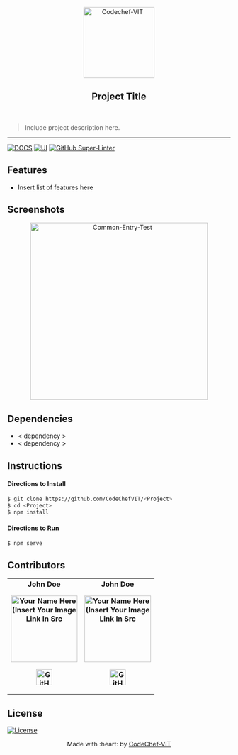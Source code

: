 <p align="center"><a href="https://www.codechefvit.com" target="_blank"><img src="https://i.ibb.co/4J9LXxS/cclogo.png" width=160 title="CodeChef-VIT" alt="Codechef-VIT"></a>
</p>

<h2 align="center"> Project Title </h2>
<br/>

> Include project description here.

---

[![DOCS](https://img.shields.io/badge/Documentation-see%20docs-green?style=flat-square&logo=appveyor)](INSERT_LINK_FOR_DOCS_HERE)
[![UI ](https://img.shields.io/badge/User%20Interface-Link%20to%20UI-orange?style=flat-square&logo=appveyor)](INSERT_UI_LINK_HERE)
[![GitHub Super-Linter](https://github.com/<OWNER>/<REPOSITORY>/workflows/Lint%20Code%20Base/badge.svg)](https://github.com/marketplace/actions/super-linter)

## Features

- Insert list of features here

## Screenshots

<p align="center">
<img src="https://i.ibb.co/VppxmWZ/cet.png" alt="Common-Entry-Test" width="400px"/>
</p>

## Dependencies

- < dependency >
- < dependency >

## Instructions

#### Directions to Install

```sh
$ git clone https://github.com/CodeChefVIT/<Project>
$ cd <Project>
$ npm install
```

#### Directions to Run

```sh
$ npm serve
```

## Contributors

<table>
	<tr align="center" style="font-weight:bold">
		<td>
		John Doe
		<p align="center">
			<img src = "https://i.ibb.co/4J9LXxS/cclogo.png" width="150" height="150" alt="Your Name Here (Insert Your Image Link In Src">
		</p>
			<p align="center">
				<a href = "https://github.com/<GitHub-username>">
					<img src = "http://www.iconninja.com/files/241/825/211/round-collaboration-social-github-code-circle-network-icon.svg" width="36" height = "36" alt="GitHub"/>
				</a>
			</p>
		</td>
				<td>
		John Doe
		<p align="center">
			<img src = "https://i.ibb.co/4J9LXxS/cclogo.png" width="150" height="150" alt="Your Name Here (Insert Your Image Link In Src">
		</p>
			<p align="center">
				<a href = "https://github.com/<GitHub-username>">
					<img src = "http://www.iconninja.com/files/241/825/211/round-collaboration-social-github-code-circle-network-icon.svg" width="36" height = "36" alt="GitHub"/>
				</a>
			</p>
		</td>
	</tr>
</table>

## License

[![License](http://img.shields.io/:license-mit-blue.svg?style=flat-square)](http://badges.mit-license.org)

<p align="center">
	Made with :heart: by <a href="https://www.codechefvit.com" target="_blank">CodeChef-VIT</a>
</p>
